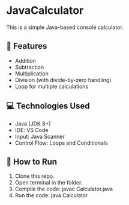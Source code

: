 # JavaCalculator
This is a simple Java-based console calculator.

## 🔧 Features
- Addition
- Subtraction
- Multiplication
- Division (with divide-by-zero handling)
- Loop for multiple calculations

## 💻 Technologies Used
- Java (JDK 8+)
- IDE: VS Code 
- Input: Java Scanner
- Control Flow: Loops and Conditionals

## 🚀 How to Run
1. Clone this repo.
2. Open terminal in the folder.
3. Compile the code:
        javac Calculator.java
4. Run the code:
        java Calculator
   
